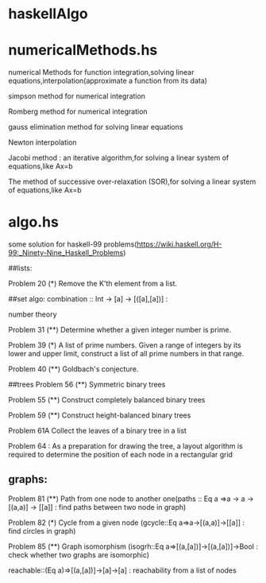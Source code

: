 # haskellAlgo

# numericalMethods.hs
numerical Methods for function integration,solving linear equations,interpolation(approximate a function from its data)

simpson method for numerical integration

Romberg method for numerical integration

gauss elimination method for solving linear equations

Newton interpolation 

Jacobi method : an iterative algorithm,for solving a linear system of equations,like Ax=b 

The method of successive over-relaxation (SOR),for solving a linear system of equations,like Ax=b 

# algo.hs
some solution for haskell-99 problems(https://wiki.haskell.org/H-99:_Ninety-Nine_Haskell_Problems)

##lists:

Problem 20 (*) Remove the K'th element from a list.     

##set algo:
combination :: Int -> [a] -> [([a],[a])] : 

number theory

Problem 31 (**) Determine whether a given integer number is prime. 

Problem 39 (*) A list of prime numbers. Given a range of integers by its lower and upper limit, construct a list of all prime numbers in that range. 

Problem 40 (**) Goldbach's conjecture.  


##trees
Problem 56 (**) Symmetric binary trees 

Problem 55 (**) Construct completely balanced binary trees 

Problem 59 (**) Construct height-balanced binary trees     

Problem 61A Collect the leaves of a binary tree in a list 

Problem 64 :  As a preparation for drawing the tree, a layout algorithm is required to determine the position of each node in a rectangular grid

## graphs:
Problem 81 (**) Path from one node to another one(paths :: Eq a =>a -> a -> [(a,a)] -> [[a]] : find paths between two node in graph)

Problem 82 (*) Cycle from a given node (gcycle::Eq a=>a->[(a,a)]->[[a]] : find circles in graph)

Problem 85 (**) Graph isomorphism (isogrh::Eq a=>[(a,[a])]->[(a,[a])]->Bool : check whether two graphs are isomorphic)

reachable::(Eq a)=>[(a,[a])]->[a]->[a] : reachability from a list of nodes
